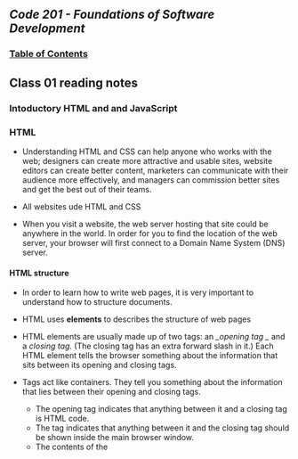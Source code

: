 
## _Code 201 - Foundations of Software Development_

### [Table of Contents](https://wondwosentsige.github.io/reading-notes/Code-201/Home)

## Class 01 reading notes

### Intoductory HTML and and JavaScript

### HTML

- Understanding HTML and CSS can help anyone who works with the web; designers can create more attractive and usable sites, website editors can create better content, marketers can communicate with their audience more effectively, and managers can commission better sites and get the best out of their teams.

- All websites ude HTML and CSS

- When you visit a website, the web server hosting that site could be anywhere in the world. In order for you to find the location of the web server, your browser will first connect to a Domain Name System (DNS) server.

#### HTML structure

- In order to learn how to write web pages, it is very important to understand how to structure documents.

- HTML uses __elements__ to describes the structure of web pages

- HTML elements are usually made up of two tags: an *_opening tag _* and a *_closing tag._* (The closing tag has an extra forward slash in it.) Each HTML element tells the browser something about the information that sits between its opening and closing tags.

- Tags act like containers. They tell you something about the information that lies between their opening and closing tags.

    - The opening <html> tag indicates that anything between it and a closing </html> tag is HTML code.
    - The <body> tag indicates that anything between it and the closing </body> tag should be shown inside the main browser window.
    - The contents of the <title> element are either shown in the top of the browser, above where you usually type in the URL of the page you want to visit, or on the tab for that page (if your browser uses tabs to allow youto view multiple pages at the same time).
    - Words between <h1> and </h1> are a main heading.
    - A paragraph of text appears between these <p> and </p> tags.

- Attributes provide additional information about the contents of an element. They appear on the opening tag of the element and are made up of two parts: a __name__ and a __value__, separated by an equals sign.

- In the example below, an attribute called *lang* is used to indicate the language used in this element. The value of this attribute on this page specifies it is in "US English".

    - &lt<p lang="en-us">Paragraph in English</p>

### Extra Markup

- Because there have been several versions of HTML, each web page should begin with a __DOCTYPE__ declaration to tell a browser which version of HTML the page is using (although browsers usually display the page even if it is not included).

- If you want to add a comment to your code that will not be visible in the user's browser, you can add the text between these characters:
    
    - <!-- comment goes here -->

- Every HTML element can carry the __id attribute__. *It is used to uniquely identify that element from other elements on the page.* Its value should start with a letter or an underscore (not a number or any other character). It is important that no two elements on the same page have the same value for their id attributes (otherwise the value is no longer unique).

- The id attribute is known as __a global attribute__ because it can be used on any element.

- Every HTML element can also carry __a class attribute__. *Sometimes, rather than uniquely identifying one element within a document, you will want a way to identify several elements as being different from the other elements on the page.* For example, you might have some paragraphs of text that contain information that is more important than others and want to distinguish these elements, or you might want to differentiate between links that point to other pages on your own site and links that point to external sites. To do this you can use the class attribute. Its value should describe the class it belongs to.

- By default, using these attributes does not affect the presentation of an element. It will only change their appearance if there is a CSS rule that indicates it should be displayed differently.

- Some elements will always appear to start on a new line in the browser window. These are known as __block level elements__. Examples of block elements are <h1>, <p>, <ul>, and <li>.

- Some elements will always appear to continue on the same line as their neighbouring elements. These are known as __inline elements__. Examples of inline elements are <a>, <b>, <em>, and <img>.

- The __<div>__ *element allows you to group a set of elements together in one block-level box*. For example, you might createa <div> element to contain all of the elements for the header of your site (the logo and the navigation), or you might create a <div> element to contain comments from visitors.

- In a browser, the contents of the <div> element will start on a new line, but other than this it will make no difference to the presentation of the page.

- Using an id or class attribute on the <div> element, however, means that you can create CSS style rules to indicate how much space the <div> element should occupy on the screen and change the appearance of all the elements contained within it. It can also make it easier to follow your code if you have used <div> elements to hold each section of the page.

- Since there may be several other elements inside a <div> element, it can be helpful to add a comment after the closing </div> tag.

- The __&lt;span&gt;__ *element acts like an inline equivalent of the <div> element*. It is used to either:
    1. Contain a section of text where there is no other suitable element to differentiate it from its surrounding text
    2. Contain a number of inline elements

- The most common reason why people use <span> elements is so that they can control the appearance of the content of these elements using CSS.

- You will usually see that a class or id attribute is used with <span> elements:

    - To explain the purpose of this <span> element
    - So that CSS styles can be applied to elements that have specific values for these attributes

- There are some characters that are used in and reserved by HTML code. (For example, the left and right angled brackets.)

- Therefore, if you want these characters to appear on your page you need to use what are termed __"escape" characters__ (*also known as escape codes or entity references*). For example, to write a left angled bracket, you can use either &lt; or &#60;. For an ampersand, you can use either &amp; or &#38;.

- You can visit the following website for a complete list of escape characters <a href="https://www.freeformatter.com/html-entities.html">Visit FREEFORMATTER.com!</a>

### HTML5 Layout

- 















[>> NEXT (class 02 reading)](https://wondwosentsige.github.io/reading-notes/Code-201/class-02)


